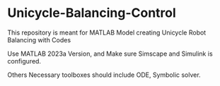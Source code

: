 # Unicycle-Balancing-Control
This repository is meant for MATLAB Model creating Unicycle Robot Balancing with Codes

Use MATLAB 2023a Version, and Make sure Simscape and Simulink is configured. 

Others Necessary toolboxes should include ODE, Symbolic solver. 
